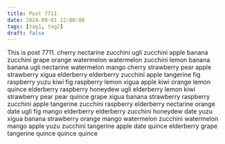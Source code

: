 ```yaml
---
title: Post 7711
date: 2024-09-01 12:00:00
tags: [tag1, tag2]
draft: false
---
```

This is post 7711.
cherry
nectarine
zucchini
ugli
zucchini
apple
banana
zucchini
grape
orange
watermelon
watermelon
zucchini
lemon
banana
banana
ugli
nectarine
watermelon
mango
cherry
strawberry
pear
apple
strawberry
xigua
elderberry
elderberry
zucchini
apple
tangerine
fig
raspberry
yuzu
kiwi
fig
raspberry
lemon
xigua
apple
kiwi
orange
lemon
quince
elderberry
raspberry
honeydew
ugli
elderberry
lemon
kiwi
strawberry
pear
pear
quince
grape
xigua
banana
strawberry
raspberry
zucchini
apple
tangerine
zucchini
raspberry
elderberry
nectarine
orange
date
ugli
fig
mango
elderberry
elderberry
zucchini
honeydew
date
yuzu
xigua
banana
strawberry
orange
mango
watermelon
zucchini
watermelon
mango
apple
yuzu
zucchini
tangerine
apple
date
quince
elderberry
grape
tangerine
quince
quince
quince
